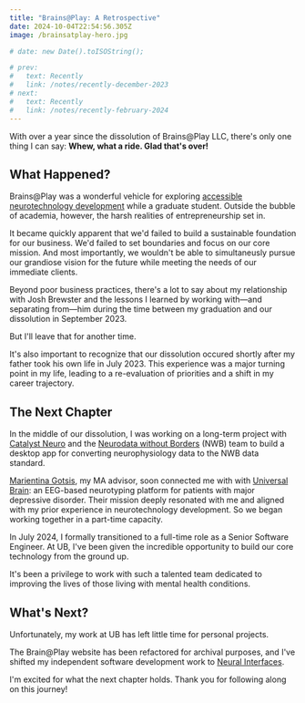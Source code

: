```yaml
---
title: "Brains@Play: A Retrospective"
date: 2024-10-04T22:54:56.305Z
image: /brainsatplay-hero.jpg

# date: new Date().toISOString();

# prev:
#   text: Recently
#   link: /notes/recently-december-2023
# next:
#   text: Recently
#   link: /notes/recently-february-2024
---
```


With over a year since the dissolution of Brains@Play LLC, there's only one thing I can say: **Whew, what a ride. Glad that's over!**

## What Happened?
Brains@Play was a wonderful vehicle for exploring [accessible neurotechnology development](https://dl.acm.org/doi/10.1145/3594806.3594810) while a graduate student. Outside the bubble of academia, however, the harsh realities of entrepreneurship set in.

It became quickly apparent that we'd failed to build a sustainable foundation for our business. We'd failed to set boundaries and focus on our core mission. And most importantly, we wouldn't be able to simultaneusly pursue our grandiose vision for the future while meeting the needs of our immediate clients.

Beyond poor business practices, there's a lot to say about my relationship with Josh Brewster and the lessons I learned by working with—and separating from—him during the time between my graduation and our dissolution in September 2023.

But I'll leave that for another time.

It's also important to recognize that our dissolution occured shortly after my father took his own life in July 2023. This experience was a major turning point in my life, leading to a re-evaluation of priorities and a shift in my career trajectory.

## The Next Chapter
In the middle of our dissolution, I was working on a long-term project with [Catalyst Neuro](https://www.catalystneuro.com/) and the [Neurodata without Borders](https://www.nwb.org/) (NWB) team to build a desktop app for converting neurophysiology data to the NWB data standard.

[Marientina Gotsis](https://www.marientinagotsis.com/), my MA advisor, soon connected me with with [Universal Brain](https://www.universal-brain.com/): an EEG-based neurotyping platform for patients with major depressive disorder. Their mission deeply resonated with me and aligned with my prior experience in neurotechnology development. So we began working together in a part-time capacity.

In July 2024, I formally transitioned to a full-time role as a Senior Software Engineer. At UB, I've been given the incredible opportunity to build our core technology from the ground up.

It's been a privilege to work with such a talented team dedicated to improving the lives of those living with mental health conditions.

## What's Next?
Unfortunately, my work at UB has left little time for personal projects.

The Brain@Play website has been refactored for archival purposes, and I've shifted my independent software development work to [Neural Interfaces](https://neuralinterfaces.com).

I'm excited for what the next chapter holds. Thank you for following along on this journey!
